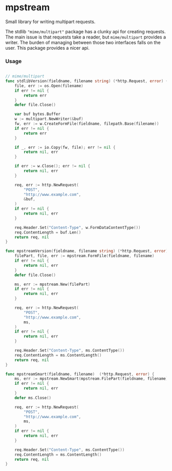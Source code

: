 # mpstream

Small library for writing multipart requests.

The stdlib `"mime/multipart"` package has a clunky api for creating requests. The main issue is that requests take a reader, but `mime/multipart` provides a writer. The burden of managing between those two interfaces falls on the user. This package provides a nicer api.

### Usage

```go

// mime/multipart
func stdlibVersion(fieldname, filename string) (*http.Request, error) {
    file, err := os.Open(filename)
    if err != nil {
        return err
    }
    defer file.Close()

    var buf bytes.Buffer
    w := multipart.NewWriter(&buf)
    fw, err := w.CreateFormFile(fieldname, filepath.Base(filename))
    if err != nil {
        return err
    }

    if _, err := io.Copy(fw, file); err != nil {
        return nil, err
    }

    if err := w.Close(); err != nil {
        return nil, err
    }

    req, err := http.NewRequest(
        "POST",
        "http://www.example.com",
        &buf,
    )
    if err != nil {
        return nil, err
    }

    req.Header.Set("Content-Type", w.FormDataContentType())
    req.ContentLength = buf.Len()
    return req, nil
}

func mpstreamVersion(fieldname, filename string) (*http.Request, error) {
    filePart, file, err := mpstream.FormFile(fieldname, filename)
    if err != nil {
        return nil, err
    }
    defer file.Close()

    ms, err := mpstream.New(filePart)
    if err != nil {
        return nil, err
    }

    req, err := http.NewRequest(
        "POST",
        "http://www.example.com",
        ms,
    )
    if err != nil {
        return nil, err
    }

    req.Header.Set("Content-Type", ms.ContentType())
    req.ContentLength = ms.ContentLength()
    return req, nil
}

func mpstreamSmart(fieldname, filename)  (*http.Request, error) {
    ms, err := mpstream.NewSmart(mpstream.FilePart(fieldname, filename))
    if err != nil {
        return nil, err
    }
    defer ms.Close()

    req, err := http.NewRequest(
        "POST",
        "http://www.example.com",
        ms,
    )
    if err != nil {
        return nil, err
    }

    req.Header.Set("Content-Type", ms.ContentType())
    req.ContentLength = ms.ContentLength()
    return req, nil
}

```
